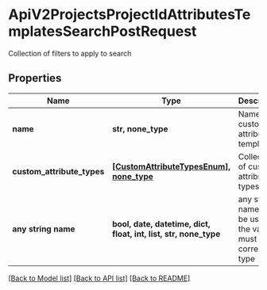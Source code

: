 # ApiV2ProjectsProjectIdAttributesTemplatesSearchPostRequest

Collection of filters to apply to search

## Properties
Name | Type | Description | Notes
------------ | ------------- | ------------- | -------------
**name** | **str, none_type** | Name of custom attribute template | [optional] 
**custom_attribute_types** | [**[CustomAttributeTypesEnum], none_type**](CustomAttributeTypesEnum.md) | Collection of custom attributes types | [optional] 
**any string name** | **bool, date, datetime, dict, float, int, list, str, none_type** | any string name can be used but the value must be the correct type | [optional]

[[Back to Model list]](../README.md#documentation-for-models) [[Back to API list]](../README.md#documentation-for-api-endpoints) [[Back to README]](../README.md)


